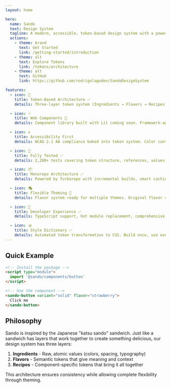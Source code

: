 ```yaml
---
layout: home

hero:
  name: Sando
  text: Design System
  tagline: A modern, accessible, token-based design system with a powerful three-layer token architecture
  actions:
    - theme: brand
      text: Get Started
      link: /getting-started/introduction
    - theme: alt
      text: Explore Tokens
      link: /tokens/architecture
    - theme: alt
      text: GitHub
      link: https://github.com/rodrigolagodev/SandoDesignSystem

features:
  - icon: 🎨
    title: Token-Based Architecture ✅
    details: Three-layer token system (Ingredients → Flavors → Recipes) fully implemented and production-ready.

  - icon: ⚡
    title: Web Components 🚧
    details: Component library built with Lit coming soon. Framework-agnostic design for React, Vue, Angular, or vanilla JS.

  - icon: ♿
    title: Accessibility First
    details: WCAG 2.1 AA compliance baked into token system. Color contrast testing ensures accessible designs.

  - icon: 🧪
    title: Fully Tested ✅
    details: 2,200+ tests covering token structure, references, values, accessibility, and build output. 99.8% pass rate.

  - icon: 📦
    title: Monorepo Architecture ✅
    details: Powered by Turborepo with incremental builds, smart caching, and parallel execution. 73% faster builds.

  - icon: 🎭
    title: Flexible Theming 🚧
    details: Flavor system ready for multiple themes. Original flavor available, dark mode and custom themes coming soon.

  - icon: 🚀
    title: Developer Experience ✅
    details: TypeScript support, hot module replacement, comprehensive documentation, and automated builds.

  - icon: 📊
    title: Style Dictionary ✅
    details: Automated token transformation to CSS. Build once, use everywhere. Smart caching for instant rebuilds.
---
```


## Quick Example

```html
<!-- Install the package -->
<script type="module">
  import '@sando/components/button'
</script>

<!-- Use the component -->
<sando-button variant="solid" flavor="strawberry">
  Click me
</sando-button>
```

## Philosophy

Sando is inspired by the Japanese "katsu sando" sandwich. Just like a sandwich has layers that work together to create something delicious, our design system has three layers:

1. **Ingredients** - Raw, atomic values (colors, spacing, typography)
2. **Flavors** - Semantic tokens that give meaning and context
3. **Recipes** - Component-specific tokens that bring it all together

This architecture ensures consistency while allowing complete flexibility through theming.
